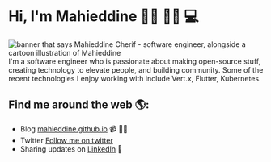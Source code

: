 # Hi, I'm Mahieddine 👋🏼 🧔🏽 💻

<img src="https://raw.githubusercontent.com/mahieddine/mahieddine/master/gh-header-image-cropped.png" alt="banner that says Mahieddine Cherif - software engineer,  alongside a cartoon illustration of Mahieddine">
I'm a software engineer who is passionate about making open-source stuff, creating technology to elevate people, and building community. Some of the recent technologies I enjoy working with include Vert.x, Flutter, Kubernetes.


## Find me around the web 🌎:
- Blog  <a href="https://mahieddine.github.io/">mahieddine.github.io</a> 📹 ✍🏾
- Twitter <a href="https://twitter.com/mahieddinech">Follow me on twitter</a>
- Sharing updates on <a href="https://www.linkedin.com/in/mahieddinecherif/">LinkedIn</a> 💼
